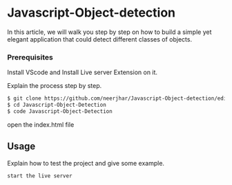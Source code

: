 # Javascript-Object-detection

In this article, we will walk you step by step on how to build a simple yet elegant application that could detect different classes of objects.

### Prerequisites

Install VScode and Install Live server Extension on it. 

Explain the process step by step.

```bash
$ git clone https://github.com/neerjhar/Javascript-Object-detection/edit/main/README.md
$ cd Javascript-Object-Detection
$ code Javascript-Object-Detection
```
open the index.html file

## Usage
Explain how to test the project and give some example.

```bash
start the live server 
```


